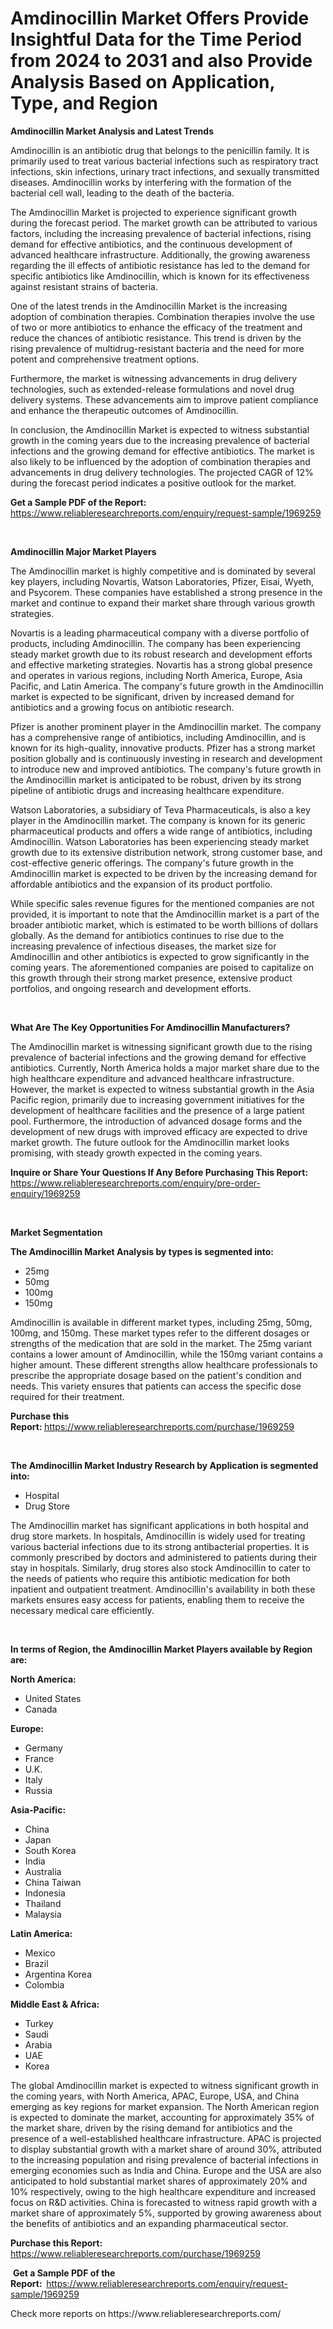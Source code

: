 <p><h1>Amdinocillin Market Offers Provide Insightful Data for the Time Period from 2024 to 2031 and also Provide Analysis Based on Application, Type, and Region</h1></p><p><strong>Amdinocillin Market Analysis and Latest Trends</strong></p>
<p><p>Amdinocillin is an antibiotic drug that belongs to the penicillin family. It is primarily used to treat various bacterial infections such as respiratory tract infections, skin infections, urinary tract infections, and sexually transmitted diseases. Amdinocillin works by interfering with the formation of the bacterial cell wall, leading to the death of the bacteria.</p><p>The Amdinocillin Market is projected to experience significant growth during the forecast period. The market growth can be attributed to various factors, including the increasing prevalence of bacterial infections, rising demand for effective antibiotics, and the continuous development of advanced healthcare infrastructure. Additionally, the growing awareness regarding the ill effects of antibiotic resistance has led to the demand for specific antibiotics like Amdinocillin, which is known for its effectiveness against resistant strains of bacteria.</p><p>One of the latest trends in the Amdinocillin Market is the increasing adoption of combination therapies. Combination therapies involve the use of two or more antibiotics to enhance the efficacy of the treatment and reduce the chances of antibiotic resistance. This trend is driven by the rising prevalence of multidrug-resistant bacteria and the need for more potent and comprehensive treatment options.</p><p>Furthermore, the market is witnessing advancements in drug delivery technologies, such as extended-release formulations and novel drug delivery systems. These advancements aim to improve patient compliance and enhance the therapeutic outcomes of Amdinocillin.</p><p>In conclusion, the Amdinocillin Market is expected to witness substantial growth in the coming years due to the increasing prevalence of bacterial infections and the growing demand for effective antibiotics. The market is also likely to be influenced by the adoption of combination therapies and advancements in drug delivery technologies. The projected CAGR of 12% during the forecast period indicates a positive outlook for the market.</p></p>
<p><strong>Get a Sample PDF of the Report:&nbsp;</strong> <a href="https://www.reliableresearchreports.com/enquiry/request-sample/1969259">https://www.reliableresearchreports.com/enquiry/request-sample/1969259</a></p>
<p>&nbsp;</p>
<p><strong>Amdinocillin Major Market Players</strong></p>
<p><p>The Amdinocillin market is highly competitive and is dominated by several key players, including Novartis, Watson Laboratories, Pfizer, Eisai, Wyeth, and Psycorem. These companies have established a strong presence in the market and continue to expand their market share through various growth strategies.</p><p>Novartis is a leading pharmaceutical company with a diverse portfolio of products, including Amdinocillin. The company has been experiencing steady market growth due to its robust research and development efforts and effective marketing strategies. Novartis has a strong global presence and operates in various regions, including North America, Europe, Asia Pacific, and Latin America. The company's future growth in the Amdinocillin market is expected to be significant, driven by increased demand for antibiotics and a growing focus on antibiotic research.</p><p>Pfizer is another prominent player in the Amdinocillin market. The company has a comprehensive range of antibiotics, including Amdinocillin, and is known for its high-quality, innovative products. Pfizer has a strong market position globally and is continuously investing in research and development to introduce new and improved antibiotics. The company's future growth in the Amdinocillin market is anticipated to be robust, driven by its strong pipeline of antibiotic drugs and increasing healthcare expenditure.</p><p>Watson Laboratories, a subsidiary of Teva Pharmaceuticals, is also a key player in the Amdinocillin market. The company is known for its generic pharmaceutical products and offers a wide range of antibiotics, including Amdinocillin. Watson Laboratories has been experiencing steady market growth due to its extensive distribution network, strong customer base, and cost-effective generic offerings. The company's future growth in the Amdinocillin market is expected to be driven by the increasing demand for affordable antibiotics and the expansion of its product portfolio.</p><p>While specific sales revenue figures for the mentioned companies are not provided, it is important to note that the Amdinocillin market is a part of the broader antibiotic market, which is estimated to be worth billions of dollars globally. As the demand for antibiotics continues to rise due to the increasing prevalence of infectious diseases, the market size for Amdinocillin and other antibiotics is expected to grow significantly in the coming years. The aforementioned companies are poised to capitalize on this growth through their strong market presence, extensive product portfolios, and ongoing research and development efforts.</p></p>
<p>&nbsp;</p>
<p><strong>What Are The Key Opportunities For Amdinocillin Manufacturers?</strong></p>
<p><p>The Amdinocillin market is witnessing significant growth due to the rising prevalence of bacterial infections and the growing demand for effective antibiotics. Currently, North America holds a major market share due to the high healthcare expenditure and advanced healthcare infrastructure. However, the market is expected to witness substantial growth in the Asia Pacific region, primarily due to increasing government initiatives for the development of healthcare facilities and the presence of a large patient pool. Furthermore, the introduction of advanced dosage forms and the development of new drugs with improved efficacy are expected to drive market growth. The future outlook for the Amdinocillin market looks promising, with steady growth expected in the coming years.</p></p>
<p><strong>Inquire or Share Your Questions If Any Before Purchasing This Report:</strong> <a href="https://www.reliableresearchreports.com/enquiry/pre-order-enquiry/1969259">https://www.reliableresearchreports.com/enquiry/pre-order-enquiry/1969259</a></p>
<p>&nbsp;</p>
<p><strong>Market Segmentation</strong></p>
<p><strong>The Amdinocillin Market Analysis by types is segmented into:</strong></p>
<p><ul><li>25mg</li><li>50mg</li><li>100mg</li><li>150mg</li></ul></p>
<p><p>Amdinocillin is available in different market types, including 25mg, 50mg, 100mg, and 150mg. These market types refer to the different dosages or strengths of the medication that are sold in the market. The 25mg variant contains a lower amount of Amdinocillin, while the 150mg variant contains a higher amount. These different strengths allow healthcare professionals to prescribe the appropriate dosage based on the patient's condition and needs. This variety ensures that patients can access the specific dose required for their treatment.</p></p>
<p><strong>Purchase this Report:&nbsp;</strong><a href="https://www.reliableresearchreports.com/purchase/1969259">https://www.reliableresearchreports.com/purchase/1969259</a></p>
<p>&nbsp;</p>
<p><strong>The Amdinocillin Market Industry Research by Application is segmented into:</strong></p>
<p><ul><li>Hospital</li><li>Drug Store</li></ul></p>
<p><p>The Amdinocillin market has significant applications in both hospital and drug store markets. In hospitals, Amdinocillin is widely used for treating various bacterial infections due to its strong antibacterial properties. It is commonly prescribed by doctors and administered to patients during their stay in hospitals. Similarly, drug stores also stock Amdinocillin to cater to the needs of patients who require this antibiotic medication for both inpatient and outpatient treatment. Amdinocillin's availability in both these markets ensures easy access for patients, enabling them to receive the necessary medical care efficiently.</p></p>
<p>&nbsp;</p>
<p><strong>In terms of Region, the Amdinocillin Market Players available by Region are:</strong></p>
<p>
    <p> <strong> North America: </strong>
        <ul>
            <li>United States</li>
            <li>Canada</li>
        </ul>
        </p> 
    <p> <strong> Europe: </strong>
        <ul>
            <li>Germany</li>
            <li>France</li>
            <li>U.K.</li>
            <li>Italy</li>
            <li>Russia</li>
        </ul>
        </p> 
    <p> <strong> Asia-Pacific: </strong>
        <ul>
            <li>China</li>
            <li>Japan</li>
            <li>South Korea</li>
            <li>India</li>
            <li>Australia</li>
            <li>China Taiwan</li>
            <li>Indonesia</li>
            <li>Thailand</li>
            <li>Malaysia</li>
        </ul>
        </p> 
    <p> <strong> Latin America: </strong>
        <ul>
            <li>Mexico</li>
            <li>Brazil</li>
            <li>Argentina Korea</li>
            <li>Colombia</li>
        </ul>
        </p> 
    <p> <strong> Middle East & Africa: </strong>
        <ul>
            <li>Turkey</li>
            <li>Saudi</li>
            <li>Arabia</li>
            <li>UAE</li>
            <li>Korea</li>
        </ul>
    </p>
    </p>
<p><p>The global Amdinocillin market is expected to witness significant growth in the coming years, with North America, APAC, Europe, USA, and China emerging as key regions for market expansion. The North American region is expected to dominate the market, accounting for approximately 35% of the market share, driven by the rising demand for antibiotics and the presence of a well-established healthcare infrastructure. APAC is projected to display substantial growth with a market share of around 30%, attributed to the increasing population and rising prevalence of bacterial infections in emerging economies such as India and China. Europe and the USA are also anticipated to hold substantial market shares of approximately 20% and 10% respectively, owing to the high healthcare expenditure and increased focus on R&D activities. China is forecasted to witness rapid growth with a market share of approximately 5%, supported by growing awareness about the benefits of antibiotics and an expanding pharmaceutical sector.</p></p>
<p><strong>Purchase this Report: </strong><a href="https://www.reliableresearchreports.com/purchase/1969259">https://www.reliableresearchreports.com/purchase/1969259</a></p>
<p>&nbsp;<strong>Get a Sample PDF of the Report:&nbsp;&nbsp;</strong><a href="https://www.reliableresearchreports.com/enquiry/request-sample/1969259">https://www.reliableresearchreports.com/enquiry/request-sample/1969259</a></p>
<p><strong></strong></p>
<p>Check more reports on https://www.reliableresearchreports.com/</p>